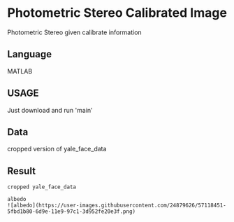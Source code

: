 # Photometric Stereo Calibrated Image

Photometric Stereo given calibrate information

## Language

MATLAB

## USAGE

Just download and run 'main'

## Data

cropped version of yale_face_data

## Result

```
cropped yale_face_data

```

```
albedo
![albedo](https://user-images.githubusercontent.com/24879626/57118451-5fbd1b80-6d9e-11e9-97c1-3d952fe20e3f.png)

```


